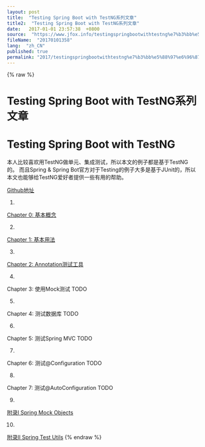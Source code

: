 ```yaml
---
layout: post
title:  "Testing Spring Boot with TestNG系列文章"
title2:  "Testing Spring Boot with TestNG系列文章"
date:   2017-01-01 23:57:38  +0800
source:  "https://www.jfox.info/testingspringbootwithtestng%e7%b3%bb%e5%88%97%e6%96%87%e7%ab%a0.html"
fileName:  "20170101358"
lang:  "zh_CN"
published: true
permalink: "2017/testingspringbootwithtestng%e7%b3%bb%e5%88%97%e6%96%87%e7%ab%a0.html"
---
```

{% raw %}
# Testing Spring Boot with TestNG系列文章 


# Testing Spring Boot with TestNG

本人比较喜欢用TestNG做单元、集成测试，所以本文的例子都是基于TestNG的。
而且Spring & Spring Bot官方对于Testing的例子大多是基于JUnit的，所以本文也能够给TestNG爱好者提供一些有用的帮助。

[Github地址](https://www.jfox.info/go.php?url=https://github.com/chanjarster/spring-test-examples)

1. 
[Chapter 0: 基本概念](https://www.jfox.info/go.php?url=https://segmentfault.com/a/1190000010277603)

2. 
[Chapter 1: 基本用法](https://www.jfox.info/go.php?url=https://segmentfault.com/a/1190000010277712)

3. 
[Chapter 2: Annotation测试工具](https://www.jfox.info/go.php?url=https://segmentfault.com/a/1190000010278179)

4. 
Chapter 3: 使用Mock测试 TODO

5. 
Chapter 4: 测试数据库 TODO

6. 
Chapter 5: 测试Spring MVC TODO

7. 
Chapter 6: 测试@Configuration TODO

8. 
Chapter 7: 测试@AutoConfiguration TODO

9. 
[附录I Spring Mock Objects](https://www.jfox.info/go.php?url=https://segmentfault.com/a/1190000010277892)

10. 
[附录II Spring Test Utils](https://www.jfox.info/go.php?url=https://segmentfault.com/a/1190000010277954)
{% endraw %}
